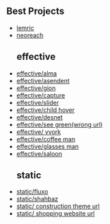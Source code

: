 <h2>Best Projects</h2>
<ul>
<li><a href="https://compassionate-austin-9b099c.netlify.app/">  lemric </a></li>
<li><a href="https://affectionate-lovelace-1649f4.netlify.app/">neoreach </a></li>

  <h2>effective</h2>
<li><a href="https://angry-fermi-7cb6e9.netlify.app/">effective/alma </a></li>
<li><a href="https://kind-einstein-a840cb.netlify.app/">effective/asendent </a></li>
<li><a href="https://keen-heyrovsky-9b8e48.netlify.app/">effective/gion </a></li>
<li><a href="https://blissful-euler-4f35c7.netlify.app/">effective/capture </a></li>
<li><a href="https://naughty-lichterman-847fbd.netlify.app/">effective/slider </a></li>
<li><a href="https://wonderful-mestorf-1b8d4b.netlify.app/">effective/child hover </a></li>
<li><a href="https://relaxed-curran-1bbc14.netlify.app/">effective/desnet </a></li>
<li><a href="https://relaxed-curran-1bbc14.netlify.app/">effective/see green(wrong url) </a></li>
<li><a href="https://mystifying-babbage-c0918d.netlify.app/">effective/ vvork </a></li>
<li><a href="https://quizzical-hermann-f102f7.netlify.app/">effective/coffee man </a></li>
<li><a href="https://frosty-leakey-15085b.netlify.app/">effective/glasses man </a></li>
<li><a href="https://gracious-joliot-3a396a.netlify.app/">effective/saloon </a></li>

  <h2>static</h2>
<li><a href="https://tender-agnesi-bb6594.netlify.app/">static/fluxo  </a></li>
<li><a href="https://infallible-leavitt-026533.netlify.app/">static/shahbaz </a></li>
<li><a href="https://dazzling-shirley-11ab03.netlify.app/">static/ construction theme url </a></li>
<li><a href="https://elastic-leavitt-7124a0.netlify.app/">static/ shopping website url </a></li>
</ul>
